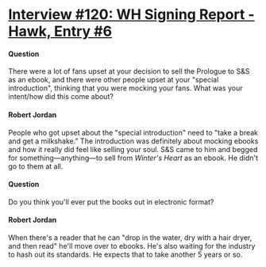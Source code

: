 # [Interview #120: WH Signing Report - Hawk, Entry #6](https://www.theoryland.com/intvmain.php?i=120#6)

#### Question

There were a lot of fans upset at your decision to sell the Prologue to S&S as an ebook, and there were other people upset at your "special introduction", thinking that you were mocking your fans. What was your intent/how did this come about?

#### Robert Jordan

People who got upset about the "special introduction" need to "take a break and get a milkshake." The introduction was definitely about mocking ebooks and how it really did feel like selling your soul. S&S came to him and begged for something—anything—to sell from
*Winter's Heart*
as an ebook. He didn't go to them at all.

#### Question

Do you think you'll ever put the books out in electronic format?

#### Robert Jordan

When there's a reader that he can "drop in the water, dry with a hair dryer, and then read" he'll move over to ebooks. He's also waiting for the industry to hash out its standards. He expects that to take another 5 years or so.

